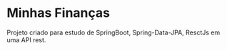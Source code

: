 # Minhas Finanças
Projeto criado para estudo de SpringBoot, Spring-Data-JPA, ResctJs em uma API rest.

